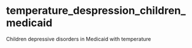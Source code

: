 # temperature_despression_children_medicaid
Children depressive disorders in Medicaid with temperature
